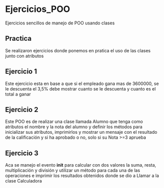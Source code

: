 # Ejercicios_POO
Ejercicios sencillos de manejo de POO usando clases

## Practica
Se realizaron ejercicios donde ponemos en pratica el uso de las clases junto con  atributos 
## Ejercicio 1
Este ejercicio esta en base a que si el empleado gana mas de 3600000, se le descuenta el 3,5% debe mostrar cuanto se le descuenta y cuanto es el total a ganar
## Ejercicio 2
Este POO es de realizar una clase llamada Alumno que tenga como atributos el nombre y la nota del alumno y 
definir los métodos para inicializar sus atributos, imprimirlos y mostrar un mensaje con el resultado de la calificación y si ha aprobado o no, solo si su Nota >=3 aprueba
## Ejercicio 3
Aca se manejo el evento __init__ para calcular con dos valores la suma, resta, multiplicación y división y
utilizar un método para cada una de las operaciones e imprimir los resultados obtenidos donde se dio a  Llamar a la clase Calculadora
